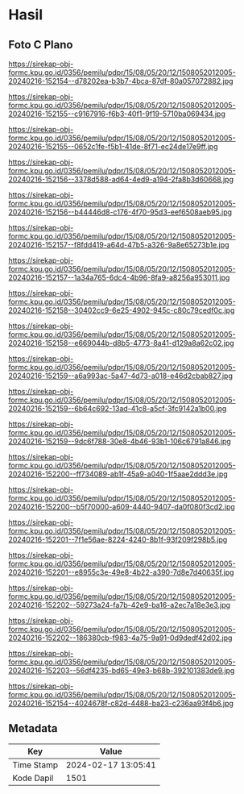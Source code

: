 # Hasil

## Foto C Plano

https://sirekap-obj-formc.kpu.go.id/0356/pemilu/pdpr/15/08/05/20/12/1508052012005-20240216-152154--d78202ea-b3b7-4bca-87df-80a057072882.jpg

https://sirekap-obj-formc.kpu.go.id/0356/pemilu/pdpr/15/08/05/20/12/1508052012005-20240216-152155--c9167916-f6b3-40f1-9f19-5710ba069434.jpg

https://sirekap-obj-formc.kpu.go.id/0356/pemilu/pdpr/15/08/05/20/12/1508052012005-20240216-152155--0652c1fe-f5b1-41de-8f71-ec24de17e9ff.jpg

https://sirekap-obj-formc.kpu.go.id/0356/pemilu/pdpr/15/08/05/20/12/1508052012005-20240216-152156--3378d588-ad64-4ed9-a194-2fa8b3d60668.jpg

https://sirekap-obj-formc.kpu.go.id/0356/pemilu/pdpr/15/08/05/20/12/1508052012005-20240216-152156--b44446d8-c176-4f70-95d3-eef6508aeb95.jpg

https://sirekap-obj-formc.kpu.go.id/0356/pemilu/pdpr/15/08/05/20/12/1508052012005-20240216-152157--f8fdd419-a64d-47b5-a326-9a8e65273b1e.jpg

https://sirekap-obj-formc.kpu.go.id/0356/pemilu/pdpr/15/08/05/20/12/1508052012005-20240216-152157--1a34a765-6dc4-4b96-8fa9-a8256a953011.jpg

https://sirekap-obj-formc.kpu.go.id/0356/pemilu/pdpr/15/08/05/20/12/1508052012005-20240216-152158--30402cc9-6e25-4902-945c-c80c79cedf0c.jpg

https://sirekap-obj-formc.kpu.go.id/0356/pemilu/pdpr/15/08/05/20/12/1508052012005-20240216-152158--e669044b-d8b5-4773-8a41-d129a8a62c02.jpg

https://sirekap-obj-formc.kpu.go.id/0356/pemilu/pdpr/15/08/05/20/12/1508052012005-20240216-152159--a6a993ac-5a47-4d73-a018-e46d2cbab827.jpg

https://sirekap-obj-formc.kpu.go.id/0356/pemilu/pdpr/15/08/05/20/12/1508052012005-20240216-152159--6b64c692-13ad-41c8-a5cf-3fc9142a1b00.jpg

https://sirekap-obj-formc.kpu.go.id/0356/pemilu/pdpr/15/08/05/20/12/1508052012005-20240216-152159--9dc6f788-30e8-4b46-93b1-106c6791a846.jpg

https://sirekap-obj-formc.kpu.go.id/0356/pemilu/pdpr/15/08/05/20/12/1508052012005-20240216-152200--ff734089-ab1f-45a9-a040-1f5aae2ddd3e.jpg

https://sirekap-obj-formc.kpu.go.id/0356/pemilu/pdpr/15/08/05/20/12/1508052012005-20240216-152200--b5f70000-a609-4440-9407-da0f080f3cd2.jpg

https://sirekap-obj-formc.kpu.go.id/0356/pemilu/pdpr/15/08/05/20/12/1508052012005-20240216-152201--7f1e56ae-8224-4240-8b1f-93f209f298b5.jpg

https://sirekap-obj-formc.kpu.go.id/0356/pemilu/pdpr/15/08/05/20/12/1508052012005-20240216-152201--e8955c3e-49e8-4b22-a390-7d8e7d40635f.jpg

https://sirekap-obj-formc.kpu.go.id/0356/pemilu/pdpr/15/08/05/20/12/1508052012005-20240216-152202--59273a24-fa7b-42e9-ba16-a2ec7a18e3e3.jpg

https://sirekap-obj-formc.kpu.go.id/0356/pemilu/pdpr/15/08/05/20/12/1508052012005-20240216-152202--186380cb-f983-4a75-9a91-0d9dedf42d02.jpg

https://sirekap-obj-formc.kpu.go.id/0356/pemilu/pdpr/15/08/05/20/12/1508052012005-20240216-152203--56df4235-bd65-49e3-b68b-392101383de9.jpg

https://sirekap-obj-formc.kpu.go.id/0356/pemilu/pdpr/15/08/05/20/12/1508052012005-20240216-152154--4024678f-c82d-4488-ba23-c236aa93f4b6.jpg


## Metadata

| Key        | Value               |
| ---------- | ------------------- |
| Time Stamp | 2024-02-17 13:05:41 |
| Kode Dapil | 1501                |



